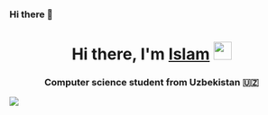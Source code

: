 ### Hi there 👋
<h1 align="center">Hi there, I'm <a href="https://github.com/islombeck-g" target="_blank">Islam</a> 
<img src="https://github.com/blackcater/blackcater/raw/main/images/Hi.gif" height="32"/></h1>
<h3 align="center">Computer science student from Uzbekistan 🇺🇿</h3>

![](https://github-profile-summary-cards.vercel.app/api/cards/stats?username=islombeck-g&theme=solarized_dark)

